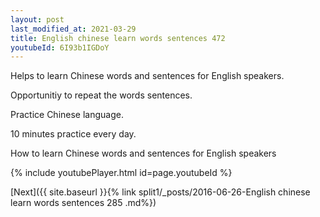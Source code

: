 ```yaml
---
layout: post
last_modified_at: 2021-03-29
title: English chinese learn words sentences 472 
youtubeId: 6I93b1IGDoY
---
```

 
 
Helps to learn Chinese words and sentences for English speakers.

Opportunitiy to repeat the words sentences. 

Practice Chinese language. 
 
10 minutes practice every day. 
 
How to learn Chinese words and sentences for English speakers 
 
{% include youtubePlayer.html id=page.youtubeId %}
 
 
[Next]({{ site.baseurl }}{% link  split1/_posts/2016-06-26-English chinese learn words sentences 285 .md%})
 
